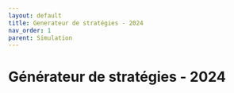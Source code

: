 ```yaml
---
layout: default
title: Generateur de stratégies - 2024
nav_order: 1
parent: Simulation
---
```


# Générateur de stratégies - 2024

<script src="https://raw.githubusercontent.com/Unimakers/Docs-Unimakers-CDR-2024/main/docs/Simulation/pages/simulation/projet0/p5.js"></script>
<script src="https://cdn.jsdelivr.net/npm/quicksettings@latest/quicksettings.min.js"></script>
<script src="https://raw.githubusercontent.com/Unimakers/Docs-Unimakers-CDR-2024/main/docs/Simulation/pages/simulation/projet0/p5.gui.js"></script>
<link rel="stylesheet" type="text/css" href="https://raw.githubusercontent.com/Unimakers/Docs-Unimakers-CDR-2024/main/docs/Simulation/pages/simulation/projet0/style.css">

<div id="ui-container" class="container">
    <div id="checkboxContainer" class="col mb-2">
        <!-- Les cases à cocher seront ajoutées ici par p5.js -->
    </div>
    <div id="buttonsContainer" class="col mb-2">
        <!-- Les boutons seront ajoutés ici par p5.js -->
    </div>
    <div id="robotContainer" class="col mb-2">
        <!-- Les boutons de la simu robot ajoutés ici par p5.js -->
    </div>
    <div id="fileInputContainer" class="col mb-2">
        <!-- L'input de fichier sera ajouté ici par p5.js -->
    </div>
</div>

<div id="p5-container"></div>

<script src="https://raw.githubusercontent.com/Unimakers/Docs-Unimakers-CDR-2024/main/docs/Simulation/pages/simulation/projet0/sketch.V_1.js"></script>